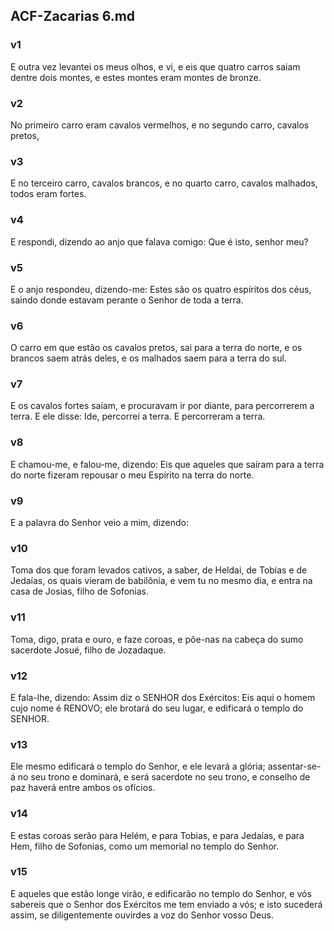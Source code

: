 ## ACF-Zacarias 6.md
### v1
 E outra vez levantei os meus olhos, e vi, e eis que quatro carros saiam dentre dois montes, e estes montes eram montes de bronze.
### v2
 No primeiro carro eram cavalos vermelhos, e no segundo carro, cavalos pretos,
### v3
 E no terceiro carro, cavalos brancos, e no quarto carro, cavalos malhados, todos eram fortes.
### v4
 E respondi, dizendo ao anjo que falava comigo: Que é isto, senhor meu?
### v5
 E o anjo respondeu, dizendo-me: Estes são os quatro espíritos dos céus, saindo donde estavam perante o Senhor de toda a terra.
### v6
 O carro em que estão os cavalos pretos, sai para a terra do norte, e os brancos saem atrás deles, e os malhados saem para a terra do sul.
### v7
 E os cavalos fortes saíam, e procuravam ir por diante, para percorrerem a terra. E ele disse: Ide, percorrei a terra. E percorreram a terra.
### v8
 E chamou-me, e falou-me, dizendo: Eis que aqueles que saíram para a terra do norte fizeram repousar o meu Espírito na terra do norte.
### v9
 E a palavra do Senhor veio a mim, dizendo:
### v10
 Toma dos que foram levados cativos, a saber, de Heldai, de Tobias e de Jedaías, os quais vieram de babilônia, e vem tu no mesmo dia, e entra na casa de Josias, filho de Sofonias.
### v11
 Toma, digo, prata e ouro, e faze coroas, e põe-nas na cabeça do sumo sacerdote Josué, filho de Jozadaque.
### v12
 E fala-lhe, dizendo: Assim diz o SENHOR dos Exércitos: Eis aqui o homem cujo nome é RENOVO; ele brotará do seu lugar, e edificará o templo do SENHOR.
### v13
 Ele mesmo edificará o templo do Senhor, e ele levará a glória; assentar-se-á no seu trono e dominará, e será sacerdote no seu trono, e conselho de paz haverá entre ambos os ofícios.
### v14
 E estas coroas serão para Helém, e para Tobias, e para Jedaías, e para Hem, filho de Sofonias, como um memorial no templo do Senhor.
### v15
 E aqueles que estão longe virão, e edificarão no templo do Senhor, e vós sabereis que o Senhor dos Exércitos me tem enviado a vós; e isto sucederá assim, se diligentemente ouvirdes a voz do Senhor vosso Deus.

